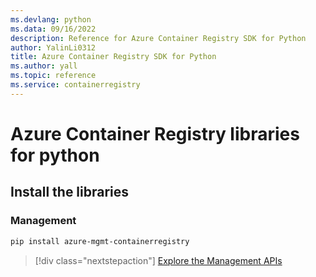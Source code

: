 ```yaml
---
ms.devlang: python
ms.data: 09/16/2022
description: Reference for Azure Container Registry SDK for Python
author: YalinLi0312
title: Azure Container Registry SDK for Python
ms.author: yall
ms.topic: reference
ms.service: containerregistry
---
```

# Azure Container Registry libraries for python

## Install the libraries


### Management

```bash
pip install azure-mgmt-containerregistry
```
> [!div class="nextstepaction"]
> [Explore the Management APIs](/python/api/overview/azure/containerregistry/management)